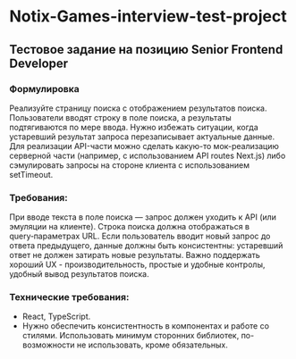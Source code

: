 # Notix-Games-interview-test-project

## Тестовое задание на позицию Senior Frontend Developer

### Формулировка

Реализуйте страницу поиска с отображением результатов поиска. Пользователи вводят строку в поле поиска, а результаты подтягиваются по мере ввода. Нужно избежать ситуации, когда устаревший результат запроса перезаписывает актуальные данные. Для реализации API-части можно сделать какую-то мок-реализацию серверной части (например, с использованием API routes Next.js) либо сэмулировать запросы на стороне клиента с использованием setTimeout.

### Требования:

При вводе текста в поле поиска — запрос должен уходить к API (или эмуляции на клиенте).
Строка поиска должна отображаться в query‑параметрах URL.
Если пользователь вводит новый запрос до ответа предыдущего, данные должны быть консистентны: устаревший ответ не должен затирать новые результаты.
Важно поддержать хороший UX - производительность, простые и удобные контролы, удобный вывод результатов поиска.

### Технические требования:

- React, TypeScript.
- Нужно обеспечить консистентность в компонентах и работе со стилями.
Использовать минимум сторонних библиотек, по-возможности не использовать, кроме обязательных.
